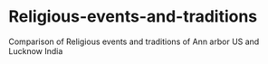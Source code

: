 # Religious-events-and-traditions
 Comparison of Religious events and traditions of Ann arbor US and Lucknow India
